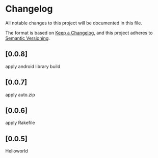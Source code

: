 # Changelog

All notable changes to this project will be documented in this file.

The format is based on [Keep a Changelog](https://keepachangelog.com/en/1.0.0/), and this project adheres to [Semantic Versioning](https://semver.org/spec/v2.0.0.html).

## [0.0.8]

apply android library build

## [0.0.7]

apply auto.zip

## [0.0.6]

apply Rakefile

## [0.0.5]

Helloworld

